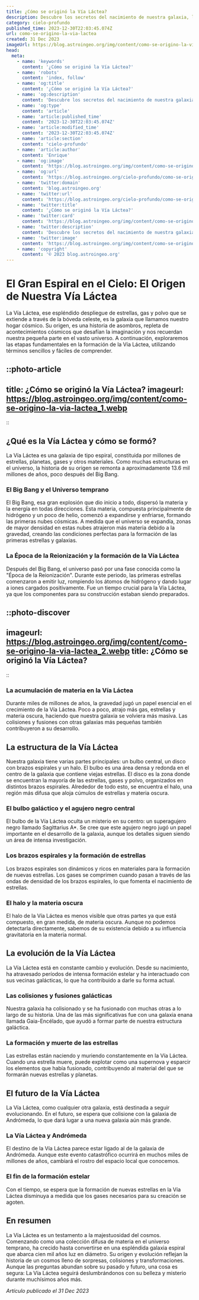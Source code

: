 ```yaml
---
title: ¿Cómo se originó la Vía Láctea?
description: Descubre los secretos del nacimiento de nuestra galaxia, la Vía Láctea, y explora las teorías detrás de su fascinante origen cósmico.
category: cielo-profundo
published_time: 2023-12-30T22:03:45.074Z
url: como-se-origino-la-via-lactea
created: 31 Dec 2023
imageUrl: https://blog.astroingeo.org/img/content/como-se-origino-la-via-lactea_1.webp
head:
  meta:
    - name: 'keywords'
      content: '¿Cómo se originó la Vía Láctea?'
    - name: 'robots'
      content: 'index, follow'
    - name: 'og:title'
      content: '¿Cómo se originó la Vía Láctea?'
    - name: 'og:description'
      content: 'Descubre los secretos del nacimiento de nuestra galaxia, la Vía Láctea, y explora las teorías detrás de su fascinante origen cósmico.'
    - name: 'og:type'
      content: 'article'
    - name: 'article:published_time'
      content: '2023-12-30T22:03:45.074Z'
    - name: 'article:modified_time'
      content: '2023-12-30T22:03:45.074Z'
    - name: 'article:section'
      content: 'cielo-profundo'
    - name: 'article:author'
      content: 'Enrique'
    - name: 'og:image'
      content: 'https://blog.astroingeo.org/img/content/como-se-origino-la-via-lactea_1.webp'
    - name: 'og:url'
      content: 'https://blog.astroingeo.org/cielo-profundo/como-se-origino-la-via-lactea'
    - name: 'twitter:domain'
      content: 'blog.astroingeo.org'
    - name: 'twitter:url'
      content: 'https://blog.astroingeo.org/cielo-profundo/como-se-origino-la-via-lactea'
    - name: 'twitter:title'
      content: '¿Cómo se originó la Vía Láctea?'
    - name: 'twitter:card'
      content: 'https://blog.astroingeo.org/img/content/como-se-origino-la-via-lactea_1.webp'
    - name: 'twitter:description'
      content: 'Descubre los secretos del nacimiento de nuestra galaxia, la Vía Láctea, y explora las teorías detrás de su fascinante origen cósmico.'
    - name: 'twitter:image'
      content: 'https://blog.astroingeo.org/img/content/como-se-origino-la-via-lactea_1.webp'
    - name: 'copyright'
      content: '© 2023 blog.astroingeo.org'
---
```

# El Gran Espiral en el Cielo: El Origen de Nuestra Vía Láctea

La Vía Láctea, ese espléndido despliegue de estrellas, gas y polvo que se extiende a través de la bóveda celeste, es la galaxia que llamamos nuestro hogar cósmico. Su origen, es una historia de asombros, repleta de acontecimientos cósmicos que desafían la imaginación y nos recuerdan nuestra pequeña parte en el vasto universo. A continuación, exploraremos las etapas fundamentales en la formación de la Vía Láctea, utilizando términos sencillos y fáciles de comprender.

::photo-article
---
title: ¿Cómo se originó la Vía Láctea?
imageurl: https://blog.astroingeo.org/img/content/como-se-origino-la-via-lactea_1.webp
---
::

## ¿Qué es la Vía Láctea y cómo se formó?

La Vía Láctea es una galaxia de tipo espiral, constituida por millones de estrellas, planetas, gases y otros materiales. Como muchas estructuras en el universo, la historia de su origen se remonta a aproximadamente 13.6 mil millones de años, poco después del Big Bang.

### El Big Bang y el Universo temprano

El Big Bang, esa gran explosión que dio inicio a todo, dispersó la materia y la energía en todas direcciones. Esta materia, compuesta principalmente de hidrógeno y un poco de helio, comenzó a expandirse y enfriarse, formando las primeras nubes cósmicas. A medida que el universo se expandía, zonas de mayor densidad en estas nubes atrajeron más materia debido a la gravedad, creando las condiciones perfectas para la formación de las primeras estrellas y galaxias.

### La Época de la Reionización y la formación de la Vía Láctea

Después del Big Bang, el universo pasó por una fase conocida como la "Época de la Reionización". Durante este periodo, las primeras estrellas comenzaron a emitir luz, rompiendo los átomos de hidrógeno y dando lugar a iones cargados positivamente. Fue un tiempo crucial para la Vía Láctea, ya que los componentes para su construcción estaban siendo preparados.


::photo-discover
---
imageurl: https://blog.astroingeo.org/img/content/como-se-origino-la-via-lactea_2.webp
title: ¿Cómo se originó la Vía Láctea?
---
::

### La acumulación de materia en la Vía Láctea

Durante miles de millones de años, la gravedad jugó un papel esencial en el crecimiento de la Vía Láctea. Poco a poco, atrajo más gas, estrellas y materia oscura, haciendo que nuestra galaxia se volviera más masiva. Las colisiones y fusiones con otras galaxias más pequeñas también contribuyeron a su desarrollo.

## La estructura de la Vía Láctea

Nuestra galaxia tiene varias partes principales: un bulbo central, un disco con brazos espirales y un halo. El bulbo es una área densa y redonda en el centro de la galaxia que contiene viejas estrellas. El disco es la zona donde se encuentran la mayoría de las estrellas, gases y polvo, organizados en distintos brazos espirales. Alrededor de todo esto, se encuentra el halo, una región más difusa que aloja cúmulos de estrellas y materia oscura.

### El bulbo galáctico y el agujero negro central

El bulbo de la Vía Láctea oculta un misterio en su centro: un superagujero negro llamado Sagittarius A*. Se cree que este agujero negro jugó un papel importante en el desarrollo de la galaxia, aunque los detalles siguen siendo un área de intensa investigación.

### Los brazos espirales y la formación de estrellas

Los brazos espirales son dinámicos y ricos en materiales para la formación de nuevas estrellas. Los gases se comprimen cuando pasan a través de las ondas de densidad de los brazos espirales, lo que fomenta el nacimiento de estrellas.

### El halo y la materia oscura

El halo de la Vía Láctea es menos visible que otras partes ya que está compuesto, en gran medida, de materia oscura. Aunque no podemos detectarla directamente, sabemos de su existencia debido a su influencia gravitatoria en la materia normal.

## La evolución de la Vía Láctea

La Vía Láctea está en constante cambio y evolución. Desde su nacimiento, ha atravesado períodos de intensa formación estelar y ha interactuado con sus vecinas galácticas, lo que ha contribuido a darle su forma actual.

### Las colisiones y fusiones galácticas

Nuestra galaxia ha colisionado y se ha fusionado con muchas otras a lo largo de su historia. Una de las más significativas fue con una galaxia enana llamada Gaia-Encélado, que ayudó a formar parte de nuestra estructura galáctica.

### La formación y muerte de las estrellas

Las estrellas están naciendo y muriendo constantemente en la Vía Láctea. Cuando una estrella muere, puede explotar como una supernova y esparcir los elementos que había fusionado, contribuyendo al material del que se formarán nuevas estrellas y planetas. 

## El futuro de la Vía Láctea

La Vía Láctea, como cualquier otra galaxia, está destinada a seguir evolucionando. En el futuro, se espera que colisione con la galaxia de Andrómeda, lo que dará lugar a una nueva galaxia aún más grande.

### La Vía Láctea y Andrómeda

El destino de la Vía Láctea parece estar ligado al de la galaxia de Andrómeda. Aunque este evento catastrófico ocurrirá en muchos miles de millones de años, cambiará el rostro del espacio local que conocemos.

### El fin de la formación estelar

Con el tiempo, se espera que la formación de nuevas estrellas en la Vía Láctea disminuya a medida que los gases necesarios para su creación se agoten. 

## En resumen

La Vía Láctea es un testamento a la majestuosidad del cosmos. Comenzando como una colección difusa de materia en el universo temprano, ha crecido hasta convertirse en una espléndida galaxia espiral que abarca cien mil años luz en diámetro. Su origen y evolución reflejan la historia de un cosmos lleno de sorpresas, colisiones y transformaciones. Aunque las preguntas abundan sobre su pasado y futuro, una cosa es segura: La Vía Láctea seguirá deslumbrándonos con su belleza y misterio durante muchísimos años más.

_Artículo publicado el 31 Dec 2023_